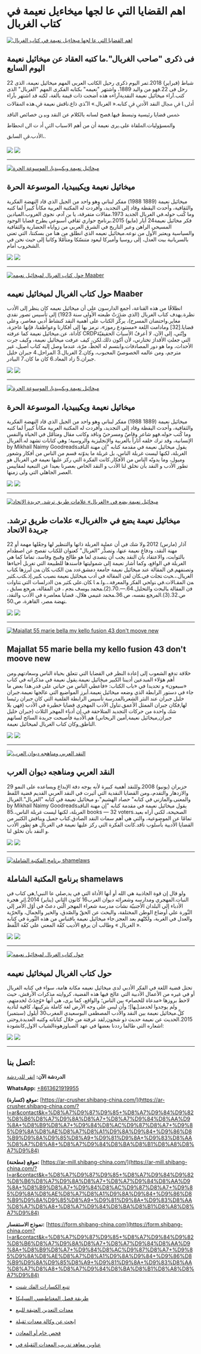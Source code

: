 # اهم القضايا التي عا لجها ميخاءيل نعيمة في كتاب الغربال

<a href="https://swt.shibang-china.com/?l=ar&img&k=%D8%A7%D9%87%D9%85+%D8%A7%D9%84%D9%82%D8%B6%D8%A7%D9%8A%D8%A7+%D8%A7%D9%84%D8%AA%D9%8A+%D8%B9%D8%A7+%D9%84%D8%AC%D9%87%D8%A7+%D9%85%D9%8A%D8%AE%D8%A7%D8%A1%D9%8A%D9%84+%D9%86%D8%B9%D9%8A%D9%85%D8%A9+%D9%81%D9%8A+%D9%83%D8%AA%D8%A7%D8%A8+%D8%A7%D9%84%D8%BA%D8%B1%D8%A8%D8%A7%D9%84" target="_blank">![اهم القضايا التي عا لجها ميخاءيل نعيمة في كتاب الغربال](http://static.shibang-china.com/all-800x300/1485.jpg)</a>

## فى ذكرى &quot;صاحب الغربال&quot;.ما كتبه العقاد عن ميخائيل نعيمة اليوم السابع
22 شباط (فبراير) 2018.تمر اليوم ذكرى رحيل الكاتب العربى المهم ميخائيل نعيمة، الذى رحل فى 22.فهو من واليد 1889، واشتهر &quot;نعيمه&quot; بكتابه الفكرى المهم &quot;الغربال&quot; الذى كتب.ﺁﺭﺍﺀ ﻣﻴﺨﺎﺋﻴﻞ ﻧﻌﻴﻤﺔ ﺍﻟﻨﻘﺪﻳﺔﺁﺭﺍﺀﻩ ﻫﺬﻩ ﺃﺿﺤﺖ ﺫﺍﺕ ﻗﻴﻤﺔ ﺑﺎﻟﻐﺔ، ﻟﻜﻨﻪ ﻗﺪ ﺍﺷﺘﻬﺮ ﺑﺂﺭﺍﺀ ﺃﺩﱃ ﺎ ﰲ ﳎﺎﻝ ﺍﻟﻨﻘﺪ ﺍﻷﺩﰊ ﰲ ﻛﺘﺎﺑﻪ.« ﺍﻟﻐﺮﺑﺎﻝ.» ﺍﻟﹼﺬﻱ ﺫﺍﻉ.ﻧﺎﻗﺶ ﻧﻌﻴﻤﺔ ﰲ.ﻫﺬﻩ ﺍﳌﻘﺎﻻﺕ ﲬﺲ ﻗﻀﺎﻳﺎ ﺭﺋﻴﺴﻴﺔ ﻭﺗﺒﺴﻂ ﻓﻴﻬﺎ.ﻓﺼﺢ ﻟﺴﺎﻧﻪ ﺑﺎﻟﻜﻼﻡ ﻋﻦ ﺍﻟﻨﻘﺪ ﻭﺑﻴ ﻦ ﺧﺼﺎﺋﺺ ﺍﻟﻨﺎﻗﺪ ﻭﺍﳌﺴﺆﻭﻟﻴﺎﺕ.ﺍﳌﻠﻘﺎﺓ ﻋﻠﻰ.ﻳﺮﻯ ﻧﻌﻴﻤﺔ ﺃﻥ ﻣﻦ ﺃﻫﻢ ﺍﻻﺳﺒﺎﺏ ﺍﻟﱵ ﺃﺩ ﺕ ﺍﱃ ﺍﳓﻄﺎﻁ ﺍﻷﺩﺏ.ﰲ ﺍﻟﺴﺎﺑﻖ،.


<a href="https://whatsapp.shibangsoft.com/WhatsApp.php" target="_blank" title="WhatsApp">![](http://static.shibang-china.com/icon/whatsapp.png)</a> <a href="https://swt.shibang-china.com/?l=ar&icon&k=%D8%A7%D9%87%D9%85+%D8%A7%D9%84%D9%82%D8%B6%D8%A7%D9%8A%D8%A7+%D8%A7%D9%84%D8%AA%D9%8A+%D8%B9%D8%A7+%D9%84%D8%AC%D9%87%D8%A7+%D9%85%D9%8A%D8%AE%D8%A7%D8%A1%D9%8A%D9%84+%D9%86%D8%B9%D9%8A%D9%85%D8%A9+%D9%81%D9%8A+%D9%83%D8%AA%D8%A7%D8%A8+%D8%A7%D9%84%D8%BA%D8%B1%D8%A8%D8%A7%D9%84" target="_blank">![](http://static.shibang-china.com/icon/chat-ar.png)</a>

---

<a href="https://swt.shibang-china.com/?l=ar&img&k=%D8%A7%D9%87%D9%85+%D8%A7%D9%84%D9%82%D8%B6%D8%A7%D9%8A%D8%A7+%D8%A7%D9%84%D8%AA%D9%8A+%D8%B9%D8%A7+%D9%84%D8%AC%D9%87%D8%A7+%D9%85%D9%8A%D8%AE%D8%A7%D8%A1%D9%8A%D9%84+%D9%86%D8%B9%D9%8A%D9%85%D8%A9+%D9%81%D9%8A+%D9%83%D8%AA%D8%A7%D8%A8+%D8%A7%D9%84%D8%BA%D8%B1%D8%A8%D8%A7%D9%84" target="_blank">![ميخائيل نعيمة ويكيبيديا، الموسوعة الحرة](http://static.shibang-china.com/all-800x300/1210.jpg)</a>

## ميخائيل نعيمة ويكيبيديا، الموسوعة الحرة
ميخائيل نعيمة (1889 1988) مفكر لبناني وهو واحد من الجيل الذي قاد النهضة الفكرية والثقافية، وأحدث اليقظة وقاد إلى التجديد، وأفردت له المكتبة العربية مكاناً كبيراً لما كتبه وما كُتب حوله.في الغربال الجديد 1973.مقالات متفرقة، يا بن آدم، نجوى الغروب.الميادين فكر مخائيل نعيمة24 أيار (مايو) 2015.برنامج حواري ثقافي أسبوعي يطرح قضايا الوجود المسيحي الراهن وعبر التاريخ في الشرق العربي من زواياه الحضارية والثقافية والسياسية ويعتبر الأول من نوعه.ميخائيل نعيمه الذي انطلق من هنا من بسكنتا، التي تعني بالسريانية بيت العدل، إلى روسيا وأميركا ليعود متنسّكا ومتأمّلا وكاتبا إلى حيث نحن في الشخروب أمام.


<a href="https://whatsapp.shibangsoft.com/WhatsApp.php" target="_blank" title="WhatsApp">![](http://static.shibang-china.com/icon/whatsapp.png)</a> <a href="https://swt.shibang-china.com/?l=ar&icon&k=%D8%A7%D9%87%D9%85+%D8%A7%D9%84%D9%82%D8%B6%D8%A7%D9%8A%D8%A7+%D8%A7%D9%84%D8%AA%D9%8A+%D8%B9%D8%A7+%D9%84%D8%AC%D9%87%D8%A7+%D9%85%D9%8A%D8%AE%D8%A7%D8%A1%D9%8A%D9%84+%D9%86%D8%B9%D9%8A%D9%85%D8%A9+%D9%81%D9%8A+%D9%83%D8%AA%D8%A7%D8%A8+%D8%A7%D9%84%D8%BA%D8%B1%D8%A8%D8%A7%D9%84" target="_blank">![](http://static.shibang-china.com/icon/chat-ar.png)</a>

---

<a href="https://swt.shibang-china.com/?l=ar&img&k=%D8%A7%D9%87%D9%85+%D8%A7%D9%84%D9%82%D8%B6%D8%A7%D9%8A%D8%A7+%D8%A7%D9%84%D8%AA%D9%8A+%D8%B9%D8%A7+%D9%84%D8%AC%D9%87%D8%A7+%D9%85%D9%8A%D8%AE%D8%A7%D8%A1%D9%8A%D9%84+%D9%86%D8%B9%D9%8A%D9%85%D8%A9+%D9%81%D9%8A+%D9%83%D8%AA%D8%A7%D8%A8+%D8%A7%D9%84%D8%BA%D8%B1%D8%A8%D8%A7%D9%84" target="_blank">![حول كتاب الغربال لميخائيل نعيمه Maaber](http://static.shibang-china.com/all-800x300/1337.jpg)</a>

## حول كتاب الغربال لميخائيل نعيمه Maaber
انطلاقًا من هذه القناعة، أجمع الدارسون على أن ميخائيل نعيمه كان ينظر إلى الأدب نظرة.يهدف كتاب الغربال (الذي صَدَرَتْ طبعته الأولى سنة 1923) إلى تأسيس تصور نقدي مغاير.واحتضان المسرح)، يركِّز الكتاب على أهمية النقد كنشاط أدبي معاصر، وعلى قضايا.[32] ومادامت اللغة «مستودع رموز»، نرمز بها إلى أفكارنا وعواطفنا، فإنها عاجزة، كأداة، عن.ميخائيل نعيمة كما عرفته CRDPوإنّني، إلى الآن، لا أعرفُ الأسبابَ الحقيقيّةَ التي جعلتِ الأقدارَ تختارني، لأن أكون ذلك.لكن، كيف عرفت ميخائيل نعيمة، وكيف جرت الأحداث، وما هو دور المصادفات.وابتسم له الحظّ، مرّة، عندما وصل إليه كتاب أصيل، غير مترجم، ومن عالمه الخصوصيّ المحبوب، وكان.2 الغربال.3 المراحل.4 جبران خليل جبران.5 زاد المعاد.6 كان ما كان.7 البيادر.


<a href="https://whatsapp.shibangsoft.com/WhatsApp.php" target="_blank" title="WhatsApp">![](http://static.shibang-china.com/icon/whatsapp.png)</a> <a href="https://swt.shibang-china.com/?l=ar&icon&k=%D8%A7%D9%87%D9%85+%D8%A7%D9%84%D9%82%D8%B6%D8%A7%D9%8A%D8%A7+%D8%A7%D9%84%D8%AA%D9%8A+%D8%B9%D8%A7+%D9%84%D8%AC%D9%87%D8%A7+%D9%85%D9%8A%D8%AE%D8%A7%D8%A1%D9%8A%D9%84+%D9%86%D8%B9%D9%8A%D9%85%D8%A9+%D9%81%D9%8A+%D9%83%D8%AA%D8%A7%D8%A8+%D8%A7%D9%84%D8%BA%D8%B1%D8%A8%D8%A7%D9%84" target="_blank">![](http://static.shibang-china.com/icon/chat-ar.png)</a>

---

<a href="https://swt.shibang-china.com/?l=ar&img&k=%D8%A7%D9%87%D9%85+%D8%A7%D9%84%D9%82%D8%B6%D8%A7%D9%8A%D8%A7+%D8%A7%D9%84%D8%AA%D9%8A+%D8%B9%D8%A7+%D9%84%D8%AC%D9%87%D8%A7+%D9%85%D9%8A%D8%AE%D8%A7%D8%A1%D9%8A%D9%84+%D9%86%D8%B9%D9%8A%D9%85%D8%A9+%D9%81%D9%8A+%D9%83%D8%AA%D8%A7%D8%A8+%D8%A7%D9%84%D8%BA%D8%B1%D8%A8%D8%A7%D9%84" target="_blank">![ميخائيل نعيمة ويكيبيديا، الموسوعة الحرة](http://static.shibang-china.com/all-800x300/47.jpg)</a>

## ميخائيل نعيمة ويكيبيديا، الموسوعة الحرة
ميخائيل نعيمة (1889 1988) مفكر لبناني وهو واحد من الجيل الذي قاد النهضة الفكرية والثقافية، وأحدث اليقظة وقاد إلى التجديد، وأفردت له المكتبة العربية مكاناً كبيراً لما كتبه وما كُتب حوله.فهو شاعر وقاصّ ومسرحيّ وناقد وكاتب مقال ومتأمّل في الحياة والنفس الإنسانية، وقد ترك خلفه آثاراً بالعربية والإنجليزية والروسية؛ وهي كتابات تشهد له.الغربال by Mikhail Naimy Goodreadsيقول ميخائيل نعيمة في مقدمة كتابه &quot;إن مهنة الناقد الغربلة، لكنها ليست غربلة الناس، بل غربلة ما يدوّنه قسم من الناس من أفكار وشعور وميول، وما يدونّه الناس من الأفكار.كانت الفكرة التي ركز عليها نعيمة في الغربال هو تطور الأدب و النقد بأن نخلق لنا الأدب و النقد الخاص بعصرنا بعيدا عن التبعية لمقاييس العصر الجاهلي التي ولى زمنها.


<a href="https://whatsapp.shibangsoft.com/WhatsApp.php" target="_blank" title="WhatsApp">![](http://static.shibang-china.com/icon/whatsapp.png)</a> <a href="https://swt.shibang-china.com/?l=ar&icon&k=%D8%A7%D9%87%D9%85+%D8%A7%D9%84%D9%82%D8%B6%D8%A7%D9%8A%D8%A7+%D8%A7%D9%84%D8%AA%D9%8A+%D8%B9%D8%A7+%D9%84%D8%AC%D9%87%D8%A7+%D9%85%D9%8A%D8%AE%D8%A7%D8%A1%D9%8A%D9%84+%D9%86%D8%B9%D9%8A%D9%85%D8%A9+%D9%81%D9%8A+%D9%83%D8%AA%D8%A7%D8%A8+%D8%A7%D9%84%D8%BA%D8%B1%D8%A8%D8%A7%D9%84" target="_blank">![](http://static.shibang-china.com/icon/chat-ar.png)</a>

---

<a href="https://swt.shibang-china.com/?l=ar&img&k=%D8%A7%D9%87%D9%85+%D8%A7%D9%84%D9%82%D8%B6%D8%A7%D9%8A%D8%A7+%D8%A7%D9%84%D8%AA%D9%8A+%D8%B9%D8%A7+%D9%84%D8%AC%D9%87%D8%A7+%D9%85%D9%8A%D8%AE%D8%A7%D8%A1%D9%8A%D9%84+%D9%86%D8%B9%D9%8A%D9%85%D8%A9+%D9%81%D9%8A+%D9%83%D8%AA%D8%A7%D8%A8+%D8%A7%D9%84%D8%BA%D8%B1%D8%A8%D8%A7%D9%84" target="_blank">![ميخائيل نعيمة يضع في «الغربال» علامات طريق ترشد. جريدة الاتحاد](http://static.shibang-china.com/all-800x300/1420.jpg)</a>

## ميخائيل نعيمة يضع في «الغربال» علامات طريق ترشد. جريدة الاتحاد
22 آذار (مارس) 2012.ولا شك في أن عملية الغربلة ذاتها والتنظير لها وجعْلها مهمة أو مهنة النقد، ودفاع نعيمة عنها، وتصدُّر “الغربال” كعنوان للكتاب تفصح عن اصطدام بالثوابت، والاعتقاد بأن النقد يجب أن يتصدى لما هو طالح وقبيح وفاسد، تماما كما هي الغربلة في الواقع، وكما أشار نعيمة إلى شموليتها فأسندها للطبيعة التي تغربل أحياءها وتصنفهم.فن المقالة عند ميخائيل نعيمة جامعة دمشقﻋﺩﺩ ﻤﻥ ﺍﻟﻜﺘﺏ ﻜﺎﻥ ﻤﻥ ﺃﺒﺭﺯﻫﺎ ﻜﺘﺎﺏ ﺍﻟﻐﺭﺒﺎل.،.ﺤﻴﺙ ﺘﺠﻠﺕ ﻓﻲ.ﻜﺎﻥ ﻟﻔﻥ ﺍﻟﻤﻘﺎﻟﺔ ﻓﻲ ﺃﺩﺏ ﻤﻴﺨﺎﺌﻴل ﻨﻌﻴﻤﺔ ﻨﺼﻴﺏ ﻜﺒﻴﺭ.ﺇﺫ.ﻜﺘﺏ.ﻜﺜﻴﺭ ﻤﻥ ﺍﻟﻤﻘـﺎﻻﺕ.ﻓﻲ ﻨﻭﺍﺤﻲ ﺍﻟﻔﻜﺭ ﻭﺍﻟﻤﻌﺭﻓﺔ.،.ﻭﻟ ﻤ ﺎ ﻜﺎﻥ.ﻋﻠﻰ ﻜﺜﻴﺭ ﻤﻥ ﺍﻟﺩﺭﺍﺴﺎﺕ ﺍﻟﺘﻲ ﺘﻨﺎﻭﻟﺕ ﻓﻥ ﺍﻟﻤﻘﺎﻟﺔ ﺒﺎﻟﺒﺤﺙ ﻭﺍﻟﺘﺤﻠﻴل.64.—.70.(2).ﻤﺤﻤﺩ ﻴﻭﺴﻑ ﻨﺠﻡ ، ﻓﻥ ﺍﻟﻤﻘﺎﻟﺔ، ﻤﺭﺠﻊ ﺴﺎﺒﻕ ، ﺹ.32.(3).ﺍﻟﻤﺭﺠﻊ ﻨﻔﺴﻪ، ﺹ.36.ﻤﺤﻤﺩ ﻏﻨﻴﻤﻲ ﻫﻼل، ﻗﻀﺎﻴﺎ ﻤﻌﺎﺼﺭﺓ ﻓﻲ ﺍﻷﺩﺏ ﻭﺍﻟﻨﻘﺩ، ﻨﻬﻀﺔ ﻤﺼﺭ، ﺍﻟﻘﺎﻫﺭﺓ، ﺹ.50.


<a href="https://whatsapp.shibangsoft.com/WhatsApp.php" target="_blank" title="WhatsApp">![](http://static.shibang-china.com/icon/whatsapp.png)</a> <a href="https://swt.shibang-china.com/?l=ar&icon&k=%D8%A7%D9%87%D9%85+%D8%A7%D9%84%D9%82%D8%B6%D8%A7%D9%8A%D8%A7+%D8%A7%D9%84%D8%AA%D9%8A+%D8%B9%D8%A7+%D9%84%D8%AC%D9%87%D8%A7+%D9%85%D9%8A%D8%AE%D8%A7%D8%A1%D9%8A%D9%84+%D9%86%D8%B9%D9%8A%D9%85%D8%A9+%D9%81%D9%8A+%D9%83%D8%AA%D8%A7%D8%A8+%D8%A7%D9%84%D8%BA%D8%B1%D8%A8%D8%A7%D9%84" target="_blank">![](http://static.shibang-china.com/icon/chat-ar.png)</a>

---

<a href="https://swt.shibang-china.com/?l=ar&img&k=%D8%A7%D9%87%D9%85+%D8%A7%D9%84%D9%82%D8%B6%D8%A7%D9%8A%D8%A7+%D8%A7%D9%84%D8%AA%D9%8A+%D8%B9%D8%A7+%D9%84%D8%AC%D9%87%D8%A7+%D9%85%D9%8A%D8%AE%D8%A7%D8%A1%D9%8A%D9%84+%D9%86%D8%B9%D9%8A%D9%85%D8%A9+%D9%81%D9%8A+%D9%83%D8%AA%D8%A7%D8%A8+%D8%A7%D9%84%D8%BA%D8%B1%D8%A8%D8%A7%D9%84" target="_blank">![Majallat 55 marie bella my kello fusion 43 don&#39;t moove new](http://static.shibang-china.com/all-800x300/1497.jpg)</a>

## Majallat 55 marie bella my kello fusion 43 don&#39;t moove new
خلاقة تدفع الشعوب إلى إعادة النظر في القضايا التي تتعلق بحياة الناس وسعادتهم.ومن أهم هؤلاء المبدعين أديبنا الكبير ميخائيل نعيمة.يقول نعيمة في مذكراته في كتاب «سبعون» و تحديدا في «باب الكتاب: «فأعطي الناس من حياتي على قدر.هذا بعض ما جاء في دستور الرابطة الذي وضعه ميخائيل نعيمة.أبرز المواضيع التي عالجها نعيمة.جبران خليل جبران عند النثر الشعريالمدرسة تأسيس الرابطة القلمية التي كان جبران رئيسا لها,فكان جبران الممثل الأعمق.تناول الأدب المهجري قضايا خطيرة في الأدب (فهي بلا شك واحدة من حركات التجديد المتلاحقة في.إن أدباء المهجر الثلاث (جبران خليل جبران,ميخائيل نعيمة,أمين الريحاني) هم.الأدبية فأصبحت جريدة السائح لسانهم الناطق,وكان كتاب الغربال لميخائيل نعيمة.


<a href="https://whatsapp.shibangsoft.com/WhatsApp.php" target="_blank" title="WhatsApp">![](http://static.shibang-china.com/icon/whatsapp.png)</a> <a href="https://swt.shibang-china.com/?l=ar&icon&k=%D8%A7%D9%87%D9%85+%D8%A7%D9%84%D9%82%D8%B6%D8%A7%D9%8A%D8%A7+%D8%A7%D9%84%D8%AA%D9%8A+%D8%B9%D8%A7+%D9%84%D8%AC%D9%87%D8%A7+%D9%85%D9%8A%D8%AE%D8%A7%D8%A1%D9%8A%D9%84+%D9%86%D8%B9%D9%8A%D9%85%D8%A9+%D9%81%D9%8A+%D9%83%D8%AA%D8%A7%D8%A8+%D8%A7%D9%84%D8%BA%D8%B1%D8%A8%D8%A7%D9%84" target="_blank">![](http://static.shibang-china.com/icon/chat-ar.png)</a>

---

<a href="https://swt.shibang-china.com/?l=ar&img&k=%D8%A7%D9%87%D9%85+%D8%A7%D9%84%D9%82%D8%B6%D8%A7%D9%8A%D8%A7+%D8%A7%D9%84%D8%AA%D9%8A+%D8%B9%D8%A7+%D9%84%D8%AC%D9%87%D8%A7+%D9%85%D9%8A%D8%AE%D8%A7%D8%A1%D9%8A%D9%84+%D9%86%D8%B9%D9%8A%D9%85%D8%A9+%D9%81%D9%8A+%D9%83%D8%AA%D8%A7%D8%A8+%D8%A7%D9%84%D8%BA%D8%B1%D8%A8%D8%A7%D9%84" target="_blank">![النقد العربي ومناهجه ديوان العرب](http://static.shibang-china.com/all-800x300/164.jpg)</a>

## النقد العربي ومناهجه ديوان العرب
29 حزيران (يونيو) 2008.وللنقد أهمية كبيرة لأنه يوجه دفة الإبداع ويساعده على النمو والازدهار والتقدم،.ومن القضايا النقدية التي أثيرت في النقد العربي القديم قضية اللفظ والمعنى.والمازني في كتابه&quot; حصاد الهشيم&quot;،و ميخائيل نعيمة في كتابه &quot;الغربال&quot;.الغربال by Mikhail Naimy Goodreadsيقول ميخائيل نعيمة في مقدمة كتابه &quot;إن مهنة الناقد الغربلة، لكنها ليست غربلة الناس،.85 books — 32 voters.الصحيحة، لكني أراه بعيد تمامًا عن الموضوعية، والتي هي أهم سمات النقد الصادق.كتاب جميل ويناقش الكثير من القضايا الأدبية بأسلوب ناقد.كانت الفكرة التي ركز عليها نعيمة في الغربال هو تطور الأدب و النقد بأن نخلق لنا.


<a href="https://whatsapp.shibangsoft.com/WhatsApp.php" target="_blank" title="WhatsApp">![](http://static.shibang-china.com/icon/whatsapp.png)</a> <a href="https://swt.shibang-china.com/?l=ar&icon&k=%D8%A7%D9%87%D9%85+%D8%A7%D9%84%D9%82%D8%B6%D8%A7%D9%8A%D8%A7+%D8%A7%D9%84%D8%AA%D9%8A+%D8%B9%D8%A7+%D9%84%D8%AC%D9%87%D8%A7+%D9%85%D9%8A%D8%AE%D8%A7%D8%A1%D9%8A%D9%84+%D9%86%D8%B9%D9%8A%D9%85%D8%A9+%D9%81%D9%8A+%D9%83%D8%AA%D8%A7%D8%A8+%D8%A7%D9%84%D8%BA%D8%B1%D8%A8%D8%A7%D9%84" target="_blank">![](http://static.shibang-china.com/icon/chat-ar.png)</a>

---

<a href="https://swt.shibang-china.com/?l=ar&img&k=%D8%A7%D9%87%D9%85+%D8%A7%D9%84%D9%82%D8%B6%D8%A7%D9%8A%D8%A7+%D8%A7%D9%84%D8%AA%D9%8A+%D8%B9%D8%A7+%D9%84%D8%AC%D9%87%D8%A7+%D9%85%D9%8A%D8%AE%D8%A7%D8%A1%D9%8A%D9%84+%D9%86%D8%B9%D9%8A%D9%85%D8%A9+%D9%81%D9%8A+%D9%83%D8%AA%D8%A7%D8%A8+%D8%A7%D9%84%D8%BA%D8%B1%D8%A8%D8%A7%D9%84" target="_blank">![برنامج المكتبة الشاملة shamelaws](http://static.shibang-china.com/all-800x300/521.jpg)</a>

## برنامج المكتبة الشاملة shamelaws
ولو قال إن قوة الجاذبية هي الله أو أنها الأداة التي في يد,صلي عا النبي!,هي كتاب في النبات.المهجري ومدارسه وشعرائه ديوان العرب16 كانون الثاني (يناير) 2014.إثر هجرة الأدباء إلي البلدان الأجنبيّة نشأت مدرسة شعراء المهجر الّتي دعتْ في أوّل الأمر إلي الثّورة علي أوضاع الوطن المختلفة، والبحث عن الحقّ والصّدق، والخير والجمال، والحرّية والعدل في الغربة، ولكنّهم بعد العجز.جاء ميخائيل نعيمة باقتباس من هذه الثّورة في كتابه « الغربال » وطالب أن يرفع الأديب كفّة المعني علي كفّة اللّفظ.


<a href="https://whatsapp.shibangsoft.com/WhatsApp.php" target="_blank" title="WhatsApp">![](http://static.shibang-china.com/icon/whatsapp.png)</a> <a href="https://swt.shibang-china.com/?l=ar&icon&k=%D8%A7%D9%87%D9%85+%D8%A7%D9%84%D9%82%D8%B6%D8%A7%D9%8A%D8%A7+%D8%A7%D9%84%D8%AA%D9%8A+%D8%B9%D8%A7+%D9%84%D8%AC%D9%87%D8%A7+%D9%85%D9%8A%D8%AE%D8%A7%D8%A1%D9%8A%D9%84+%D9%86%D8%B9%D9%8A%D9%85%D8%A9+%D9%81%D9%8A+%D9%83%D8%AA%D8%A7%D8%A8+%D8%A7%D9%84%D8%BA%D8%B1%D8%A8%D8%A7%D9%84" target="_blank">![](http://static.shibang-china.com/icon/chat-ar.png)</a>

---

<a href="https://swt.shibang-china.com/?l=ar&img&k=%D8%A7%D9%87%D9%85+%D8%A7%D9%84%D9%82%D8%B6%D8%A7%D9%8A%D8%A7+%D8%A7%D9%84%D8%AA%D9%8A+%D8%B9%D8%A7+%D9%84%D8%AC%D9%87%D8%A7+%D9%85%D9%8A%D8%AE%D8%A7%D8%A1%D9%8A%D9%84+%D9%86%D8%B9%D9%8A%D9%85%D8%A9+%D9%81%D9%8A+%D9%83%D8%AA%D8%A7%D8%A8+%D8%A7%D9%84%D8%BA%D8%B1%D8%A8%D8%A7%D9%84" target="_blank">![حول كتاب الغربال لميخائيل نعيمه](http://static.shibang-china.com/all-800x300/1083.jpg)</a>

## حول كتاب الغربال لميخائيل نعيمه
تحتل قضية اللغة في الفكر الأدبي لدى ميخائيل نعيمه مكانة هامة، سواء في كتابه الغربال أو في غيره من الأعمال الأدبية التي عالج فيها هذه القضية، كروايته مذكرات الأرقش، حيث لاحظ بروزها «مدعاة للخصام» بين الناس؛ والواقع، كما يرى، هي أنها «وُجِدَتْ لخدمتهم، ولم يوجدوا لخدمتـ[ـها]؛ وأن ليس على وجه الأرض لغة كاملة بتركيبها، كافية لتأدية كلِّ.ميخائيل نعيمة بين النقد والأدب المصطفى البوسعيدي المغرب30 أيلول (سبتمبر) 2015.الحديث عن نعيمة حديث ذو شجون,لقد عرفتة من خلال كتاباته وكتبه العديدة,وحتى اشعاره التي طالما رددنا بعضها في عهد الصباوزهوةالشباب الاول,كانشودة:


<a href="https://whatsapp.shibangsoft.com/WhatsApp.php" target="_blank" title="WhatsApp">![](http://static.shibang-china.com/icon/whatsapp.png)</a> <a href="https://swt.shibang-china.com/?l=ar&icon&k=%D8%A7%D9%87%D9%85+%D8%A7%D9%84%D9%82%D8%B6%D8%A7%D9%8A%D8%A7+%D8%A7%D9%84%D8%AA%D9%8A+%D8%B9%D8%A7+%D9%84%D8%AC%D9%87%D8%A7+%D9%85%D9%8A%D8%AE%D8%A7%D8%A1%D9%8A%D9%84+%D9%86%D8%B9%D9%8A%D9%85%D8%A9+%D9%81%D9%8A+%D9%83%D8%AA%D8%A7%D8%A8+%D8%A7%D9%84%D8%BA%D8%B1%D8%A8%D8%A7%D9%84" target="_blank">![](http://static.shibang-china.com/icon/chat-ar.png)</a>

---
## اتصل بنا:

**الدردشة الآن:** [انقر للدردشة](https://swt.shibang-china.com?l=ar&contact&k=%D8%A7%D9%87%D9%85+%D8%A7%D9%84%D9%82%D8%B6%D8%A7%D9%8A%D8%A7+%D8%A7%D9%84%D8%AA%D9%8A+%D8%B9%D8%A7+%D9%84%D8%AC%D9%87%D8%A7+%D9%85%D9%8A%D8%AE%D8%A7%D8%A1%D9%8A%D9%84+%D9%86%D8%B9%D9%8A%D9%85%D8%A9+%D9%81%D9%8A+%D9%83%D8%AA%D8%A7%D8%A8+%D8%A7%D9%84%D8%BA%D8%B1%D8%A8%D8%A7%D9%84)

**WhatsApp:**  [+8613621919955](https://whatsapp.shibangsoft.com/WhatsApp.php)

**موقع (كسارة):** [https://ar-crusher.shibang-china.com/](https://ar-crusher.shibang-china.com/?l=ar&contact&k=%D8%A7%D9%87%D9%85+%D8%A7%D9%84%D9%82%D8%B6%D8%A7%D9%8A%D8%A7+%D8%A7%D9%84%D8%AA%D9%8A+%D8%B9%D8%A7+%D9%84%D8%AC%D9%87%D8%A7+%D9%85%D9%8A%D8%AE%D8%A7%D8%A1%D9%8A%D9%84+%D9%86%D8%B9%D9%8A%D9%85%D8%A9+%D9%81%D9%8A+%D9%83%D8%AA%D8%A7%D8%A8+%D8%A7%D9%84%D8%BA%D8%B1%D8%A8%D8%A7%D9%84)

**موقع (مطحنة):** [https://ar-mill.shibang-china.com/](https://ar-mill.shibang-china.com/?l=ar&contact&k=%D8%A7%D9%87%D9%85+%D8%A7%D9%84%D9%82%D8%B6%D8%A7%D9%8A%D8%A7+%D8%A7%D9%84%D8%AA%D9%8A+%D8%B9%D8%A7+%D9%84%D8%AC%D9%87%D8%A7+%D9%85%D9%8A%D8%AE%D8%A7%D8%A1%D9%8A%D9%84+%D9%86%D8%B9%D9%8A%D9%85%D8%A9+%D9%81%D9%8A+%D9%83%D8%AA%D8%A7%D8%A8+%D8%A7%D9%84%D8%BA%D8%B1%D8%A8%D8%A7%D9%84)

**نموذج الاستفسار:** [https://form.shibang-china.com](https://form.shibang-china.com?l=ar&contact&k=%D8%A7%D9%87%D9%85+%D8%A7%D9%84%D9%82%D8%B6%D8%A7%D9%8A%D8%A7+%D8%A7%D9%84%D8%AA%D9%8A+%D8%B9%D8%A7+%D9%84%D8%AC%D9%87%D8%A7+%D9%85%D9%8A%D8%AE%D8%A7%D8%A1%D9%8A%D9%84+%D9%86%D8%B9%D9%8A%D9%85%D8%A9+%D9%81%D9%8A+%D9%83%D8%AA%D8%A7%D8%A8+%D8%A7%D9%84%D8%BA%D8%B1%D8%A8%D8%A7%D9%84)

* [تتبع الكسارات الفك شنت](../35/%D8%AA%D8%AA%D8%A8%D8%B9%20%D8%A7%D9%84%D9%83%D8%B3%D8%A7%D8%B1%D8%A7%D8%AA%20%D8%A7%D9%84%D9%81%D9%83%20%D8%B4%D9%86%D8%AA.md)

* [طريقة فصل المغناطيسي السيليكا](../34/%D8%B7%D8%B1%D9%8A%D9%82%D8%A9%20%D9%81%D8%B5%D9%84%20%D8%A7%D9%84%D9%85%D8%BA%D9%86%D8%A7%D8%B7%D9%8A%D8%B3%D9%8A%20%D8%A7%D9%84%D8%B3%D9%8A%D9%84%D9%8A%D9%83%D8%A7.md)

* [معدات التعدين العتيقة للبيع](../33/%D9%85%D8%B9%D8%AF%D8%A7%D8%AA%20%D8%A7%D9%84%D8%AA%D8%B9%D8%AF%D9%8A%D9%86%20%D8%A7%D9%84%D8%B9%D8%AA%D9%8A%D9%82%D8%A9%20%D9%84%D9%84%D8%A8%D9%8A%D8%B9.md)

* [ابحث عن وكالة معدات ثقيلة](../35/%D8%A7%D8%A8%D8%AD%D8%AB%20%D8%B9%D9%86%20%D9%88%D9%83%D8%A7%D9%84%D8%A9%20%D9%85%D8%B9%D8%AF%D8%A7%D8%AA%20%D8%AB%D9%82%D9%8A%D9%84%D8%A9.md)

* [فحص خام أو المعادن](../31/%D9%81%D8%AD%D8%B5%20%D8%AE%D8%A7%D9%85%20%D8%A3%D9%88%20%D8%A7%D9%84%D9%85%D8%B9%D8%A7%D8%AF%D9%86.md)

* [عناوين معاهد تدريب المعدات الثقيلة في](../35/%D8%B9%D9%86%D8%A7%D9%88%D9%8A%D9%86%20%D9%85%D8%B9%D8%A7%D9%87%D8%AF%20%D8%AA%D8%AF%D8%B1%D9%8A%D8%A8%20%D8%A7%D9%84%D9%85%D8%B9%D8%AF%D8%A7%D8%AA%20%D8%A7%D9%84%D8%AB%D9%82%D9%8A%D9%84%D8%A9%20%D9%81%D9%8A.md)
